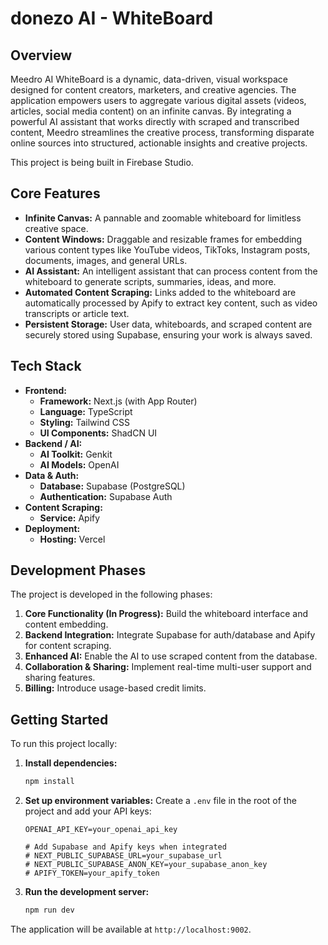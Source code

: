 # donezo AI - WhiteBoard

## Overview

Meedro AI WhiteBoard is a dynamic, data-driven, visual workspace designed for content creators, marketers, and creative agencies. The application empowers users to aggregate various digital assets (videos, articles, social media content) on an infinite canvas. By integrating a powerful AI assistant that works directly with scraped and transcribed content, Meedro streamlines the creative process, transforming disparate online sources into structured, actionable insights and creative projects.

This project is being built in Firebase Studio.

## Core Features

- **Infinite Canvas:** A pannable and zoomable whiteboard for limitless creative space.
- **Content Windows:** Draggable and resizable frames for embedding various content types like YouTube videos, TikToks, Instagram posts, documents, images, and general URLs.
- **AI Assistant:** An intelligent assistant that can process content from the whiteboard to generate scripts, summaries, ideas, and more.
- **Automated Content Scraping:** Links added to the whiteboard are automatically processed by Apify to extract key content, such as video transcripts or article text.
- **Persistent Storage:** User data, whiteboards, and scraped content are securely stored using Supabase, ensuring your work is always saved.

## Tech Stack

- **Frontend:**
  - **Framework:** Next.js (with App Router)
  - **Language:** TypeScript
  - **Styling:** Tailwind CSS
  - **UI Components:** ShadCN UI
- **Backend / AI:**
  - **AI Toolkit:** Genkit
  - **AI Models:** OpenAI
- **Data & Auth:**
  - **Database:** Supabase (PostgreSQL)
  - **Authentication:** Supabase Auth
- **Content Scraping:**
  - **Service:** Apify
- **Deployment:**
  - **Hosting:** Vercel

## Development Phases

The project is developed in the following phases:

1.  **Core Functionality (In Progress):** Build the whiteboard interface and content embedding.
2.  **Backend Integration:** Integrate Supabase for auth/database and Apify for content scraping.
3.  **Enhanced AI:** Enable the AI to use scraped content from the database.
4.  **Collaboration & Sharing:** Implement real-time multi-user support and sharing features.
5.  **Billing:** Introduce usage-based credit limits.

## Getting Started

To run this project locally:

1.  **Install dependencies:**
    ```bash
    npm install
    ```

2.  **Set up environment variables:**
    Create a `.env` file in the root of the project and add your API keys:
    ```
    OPENAI_API_KEY=your_openai_api_key

    # Add Supabase and Apify keys when integrated
    # NEXT_PUBLIC_SUPABASE_URL=your_supabase_url
    # NEXT_PUBLIC_SUPABASE_ANON_KEY=your_supabase_anon_key
    # APIFY_TOKEN=your_apify_token
    ```

3.  **Run the development server:**
    ```bash
    npm run dev
    ```

The application will be available at `http://localhost:9002`.
